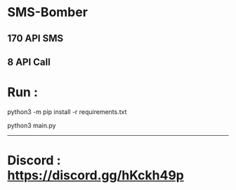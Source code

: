 # SMS-Bomber

## 170 API SMS

## 8 API Call

# Run : 
python3 -m pip install -r requirements.txt

python3 main.py

--------------------------------------------------------------------------------------------------------------------------------------------------------------------------------------------

# Discord : https://discord.gg/hKckh49p
